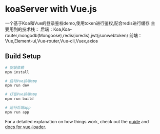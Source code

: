 # koaServer with Vue.js
一个基于Koa和Vue的登录鉴权demo,使用token进行鉴权,配合redis进行缓存
主要用到的技术栈：
后端：Koa,Koa-router,mongodb(Mongoose),redis(ioredis),jwt(jsonwebtoken)
前端：Vue,Element-ui,Vue-router,Vue-cli,Vuex,axios

## Build Setup

``` bash
# 安装依赖
npm install

# 启动Vue前端app
npm run dev

# 打包Vue前端app
npm run build

# 运行后端app
npm run app
```

For a detailed explanation on how things work, check out the [guide](http://vuejs-templates.github.io/webpack/) and [docs for vue-loader](http://vuejs.github.io/vue-loader).
